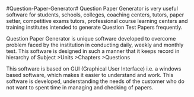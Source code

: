 #Question-Paper-Generator#
Question Paper Generator is very useful software for students, schools, colleges, coaching centers, tutors, paper setter, competitive exams tutors, professional course learning centers and training institutes intended to generate Question Test Papers frequently.

Question Paper Generator is unique software developed to overcome problem faced by the institution in conducting daily, weekly and monthly test. This software is designed in such a manner that it keeps record in hierarchy of Subject >Units >Chapters >Questions

This software is based on GUI (Graphical User Interface) i.e. a windows based software, which makes it easier to understand and work. This software is developed, understanding the needs of the customer who do not want to spent time in managing and checking of papers.
